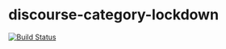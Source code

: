 # discourse-category-lockdown

[![Build Status](https://travis-ci.org/davidtaylorhq/discourse-category-lockdown.svg?branch=master)](https://travis-ci.org/davidtaylorhq/discourse-category-lockdown)
